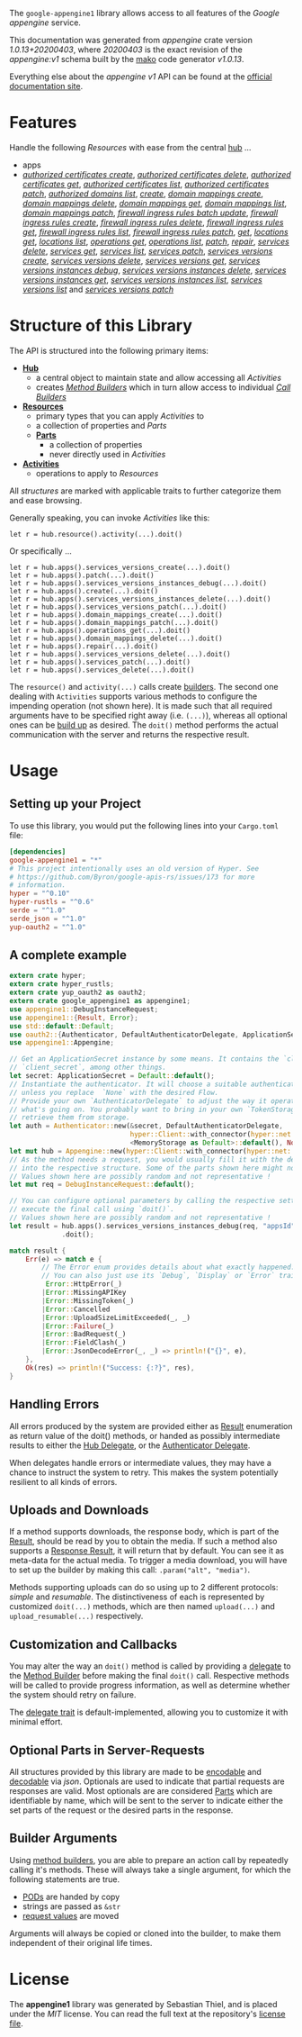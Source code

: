 <!---
DO NOT EDIT !
This file was generated automatically from 'src/mako/api/README.md.mako'
DO NOT EDIT !
-->
The `google-appengine1` library allows access to all features of the *Google appengine* service.

This documentation was generated from *appengine* crate version *1.0.13+20200403*, where *20200403* is the exact revision of the *appengine:v1* schema built by the [mako](http://www.makotemplates.org/) code generator *v1.0.13*.

Everything else about the *appengine* *v1* API can be found at the
[official documentation site](https://cloud.google.com/appengine/docs/admin-api/).
# Features

Handle the following *Resources* with ease from the central [hub](https://docs.rs/google-appengine1/1.0.13+20200403/google_appengine1/struct.Appengine.html) ... 

* apps
 * [*authorized certificates create*](https://docs.rs/google-appengine1/1.0.13+20200403/google_appengine1/struct.AppAuthorizedCertificateCreateCall.html), [*authorized certificates delete*](https://docs.rs/google-appengine1/1.0.13+20200403/google_appengine1/struct.AppAuthorizedCertificateDeleteCall.html), [*authorized certificates get*](https://docs.rs/google-appengine1/1.0.13+20200403/google_appengine1/struct.AppAuthorizedCertificateGetCall.html), [*authorized certificates list*](https://docs.rs/google-appengine1/1.0.13+20200403/google_appengine1/struct.AppAuthorizedCertificateListCall.html), [*authorized certificates patch*](https://docs.rs/google-appengine1/1.0.13+20200403/google_appengine1/struct.AppAuthorizedCertificatePatchCall.html), [*authorized domains list*](https://docs.rs/google-appengine1/1.0.13+20200403/google_appengine1/struct.AppAuthorizedDomainListCall.html), [*create*](https://docs.rs/google-appengine1/1.0.13+20200403/google_appengine1/struct.AppCreateCall.html), [*domain mappings create*](https://docs.rs/google-appengine1/1.0.13+20200403/google_appengine1/struct.AppDomainMappingCreateCall.html), [*domain mappings delete*](https://docs.rs/google-appengine1/1.0.13+20200403/google_appengine1/struct.AppDomainMappingDeleteCall.html), [*domain mappings get*](https://docs.rs/google-appengine1/1.0.13+20200403/google_appengine1/struct.AppDomainMappingGetCall.html), [*domain mappings list*](https://docs.rs/google-appengine1/1.0.13+20200403/google_appengine1/struct.AppDomainMappingListCall.html), [*domain mappings patch*](https://docs.rs/google-appengine1/1.0.13+20200403/google_appengine1/struct.AppDomainMappingPatchCall.html), [*firewall ingress rules batch update*](https://docs.rs/google-appengine1/1.0.13+20200403/google_appengine1/struct.AppFirewallIngressRuleBatchUpdateCall.html), [*firewall ingress rules create*](https://docs.rs/google-appengine1/1.0.13+20200403/google_appengine1/struct.AppFirewallIngressRuleCreateCall.html), [*firewall ingress rules delete*](https://docs.rs/google-appengine1/1.0.13+20200403/google_appengine1/struct.AppFirewallIngressRuleDeleteCall.html), [*firewall ingress rules get*](https://docs.rs/google-appengine1/1.0.13+20200403/google_appengine1/struct.AppFirewallIngressRuleGetCall.html), [*firewall ingress rules list*](https://docs.rs/google-appengine1/1.0.13+20200403/google_appengine1/struct.AppFirewallIngressRuleListCall.html), [*firewall ingress rules patch*](https://docs.rs/google-appengine1/1.0.13+20200403/google_appengine1/struct.AppFirewallIngressRulePatchCall.html), [*get*](https://docs.rs/google-appengine1/1.0.13+20200403/google_appengine1/struct.AppGetCall.html), [*locations get*](https://docs.rs/google-appengine1/1.0.13+20200403/google_appengine1/struct.AppLocationGetCall.html), [*locations list*](https://docs.rs/google-appengine1/1.0.13+20200403/google_appengine1/struct.AppLocationListCall.html), [*operations get*](https://docs.rs/google-appengine1/1.0.13+20200403/google_appengine1/struct.AppOperationGetCall.html), [*operations list*](https://docs.rs/google-appengine1/1.0.13+20200403/google_appengine1/struct.AppOperationListCall.html), [*patch*](https://docs.rs/google-appengine1/1.0.13+20200403/google_appengine1/struct.AppPatchCall.html), [*repair*](https://docs.rs/google-appengine1/1.0.13+20200403/google_appengine1/struct.AppRepairCall.html), [*services delete*](https://docs.rs/google-appengine1/1.0.13+20200403/google_appengine1/struct.AppServiceDeleteCall.html), [*services get*](https://docs.rs/google-appengine1/1.0.13+20200403/google_appengine1/struct.AppServiceGetCall.html), [*services list*](https://docs.rs/google-appengine1/1.0.13+20200403/google_appengine1/struct.AppServiceListCall.html), [*services patch*](https://docs.rs/google-appengine1/1.0.13+20200403/google_appengine1/struct.AppServicePatchCall.html), [*services versions create*](https://docs.rs/google-appengine1/1.0.13+20200403/google_appengine1/struct.AppServiceVersionCreateCall.html), [*services versions delete*](https://docs.rs/google-appengine1/1.0.13+20200403/google_appengine1/struct.AppServiceVersionDeleteCall.html), [*services versions get*](https://docs.rs/google-appengine1/1.0.13+20200403/google_appengine1/struct.AppServiceVersionGetCall.html), [*services versions instances debug*](https://docs.rs/google-appengine1/1.0.13+20200403/google_appengine1/struct.AppServiceVersionInstanceDebugCall.html), [*services versions instances delete*](https://docs.rs/google-appengine1/1.0.13+20200403/google_appengine1/struct.AppServiceVersionInstanceDeleteCall.html), [*services versions instances get*](https://docs.rs/google-appengine1/1.0.13+20200403/google_appengine1/struct.AppServiceVersionInstanceGetCall.html), [*services versions instances list*](https://docs.rs/google-appengine1/1.0.13+20200403/google_appengine1/struct.AppServiceVersionInstanceListCall.html), [*services versions list*](https://docs.rs/google-appengine1/1.0.13+20200403/google_appengine1/struct.AppServiceVersionListCall.html) and [*services versions patch*](https://docs.rs/google-appengine1/1.0.13+20200403/google_appengine1/struct.AppServiceVersionPatchCall.html)




# Structure of this Library

The API is structured into the following primary items:

* **[Hub](https://docs.rs/google-appengine1/1.0.13+20200403/google_appengine1/struct.Appengine.html)**
    * a central object to maintain state and allow accessing all *Activities*
    * creates [*Method Builders*](https://docs.rs/google-appengine1/1.0.13+20200403/google_appengine1/trait.MethodsBuilder.html) which in turn
      allow access to individual [*Call Builders*](https://docs.rs/google-appengine1/1.0.13+20200403/google_appengine1/trait.CallBuilder.html)
* **[Resources](https://docs.rs/google-appengine1/1.0.13+20200403/google_appengine1/trait.Resource.html)**
    * primary types that you can apply *Activities* to
    * a collection of properties and *Parts*
    * **[Parts](https://docs.rs/google-appengine1/1.0.13+20200403/google_appengine1/trait.Part.html)**
        * a collection of properties
        * never directly used in *Activities*
* **[Activities](https://docs.rs/google-appengine1/1.0.13+20200403/google_appengine1/trait.CallBuilder.html)**
    * operations to apply to *Resources*

All *structures* are marked with applicable traits to further categorize them and ease browsing.

Generally speaking, you can invoke *Activities* like this:

```Rust,ignore
let r = hub.resource().activity(...).doit()
```

Or specifically ...

```ignore
let r = hub.apps().services_versions_create(...).doit()
let r = hub.apps().patch(...).doit()
let r = hub.apps().services_versions_instances_debug(...).doit()
let r = hub.apps().create(...).doit()
let r = hub.apps().services_versions_instances_delete(...).doit()
let r = hub.apps().services_versions_patch(...).doit()
let r = hub.apps().domain_mappings_create(...).doit()
let r = hub.apps().domain_mappings_patch(...).doit()
let r = hub.apps().operations_get(...).doit()
let r = hub.apps().domain_mappings_delete(...).doit()
let r = hub.apps().repair(...).doit()
let r = hub.apps().services_versions_delete(...).doit()
let r = hub.apps().services_patch(...).doit()
let r = hub.apps().services_delete(...).doit()
```

The `resource()` and `activity(...)` calls create [builders][builder-pattern]. The second one dealing with `Activities` 
supports various methods to configure the impending operation (not shown here). It is made such that all required arguments have to be 
specified right away (i.e. `(...)`), whereas all optional ones can be [build up][builder-pattern] as desired.
The `doit()` method performs the actual communication with the server and returns the respective result.

# Usage

## Setting up your Project

To use this library, you would put the following lines into your `Cargo.toml` file:

```toml
[dependencies]
google-appengine1 = "*"
# This project intentionally uses an old version of Hyper. See
# https://github.com/Byron/google-apis-rs/issues/173 for more
# information.
hyper = "^0.10"
hyper-rustls = "^0.6"
serde = "^1.0"
serde_json = "^1.0"
yup-oauth2 = "^1.0"
```

## A complete example

```Rust
extern crate hyper;
extern crate hyper_rustls;
extern crate yup_oauth2 as oauth2;
extern crate google_appengine1 as appengine1;
use appengine1::DebugInstanceRequest;
use appengine1::{Result, Error};
use std::default::Default;
use oauth2::{Authenticator, DefaultAuthenticatorDelegate, ApplicationSecret, MemoryStorage};
use appengine1::Appengine;

// Get an ApplicationSecret instance by some means. It contains the `client_id` and 
// `client_secret`, among other things.
let secret: ApplicationSecret = Default::default();
// Instantiate the authenticator. It will choose a suitable authentication flow for you, 
// unless you replace  `None` with the desired Flow.
// Provide your own `AuthenticatorDelegate` to adjust the way it operates and get feedback about 
// what's going on. You probably want to bring in your own `TokenStorage` to persist tokens and
// retrieve them from storage.
let auth = Authenticator::new(&secret, DefaultAuthenticatorDelegate,
                              hyper::Client::with_connector(hyper::net::HttpsConnector::new(hyper_rustls::TlsClient::new())),
                              <MemoryStorage as Default>::default(), None);
let mut hub = Appengine::new(hyper::Client::with_connector(hyper::net::HttpsConnector::new(hyper_rustls::TlsClient::new())), auth);
// As the method needs a request, you would usually fill it with the desired information
// into the respective structure. Some of the parts shown here might not be applicable !
// Values shown here are possibly random and not representative !
let mut req = DebugInstanceRequest::default();

// You can configure optional parameters by calling the respective setters at will, and
// execute the final call using `doit()`.
// Values shown here are possibly random and not representative !
let result = hub.apps().services_versions_instances_debug(req, "appsId", "servicesId", "versionsId", "instancesId")
             .doit();

match result {
    Err(e) => match e {
        // The Error enum provides details about what exactly happened.
        // You can also just use its `Debug`, `Display` or `Error` traits
         Error::HttpError(_)
        |Error::MissingAPIKey
        |Error::MissingToken(_)
        |Error::Cancelled
        |Error::UploadSizeLimitExceeded(_, _)
        |Error::Failure(_)
        |Error::BadRequest(_)
        |Error::FieldClash(_)
        |Error::JsonDecodeError(_, _) => println!("{}", e),
    },
    Ok(res) => println!("Success: {:?}", res),
}

```
## Handling Errors

All errors produced by the system are provided either as [Result](https://docs.rs/google-appengine1/1.0.13+20200403/google_appengine1/enum.Result.html) enumeration as return value of 
the doit() methods, or handed as possibly intermediate results to either the 
[Hub Delegate](https://docs.rs/google-appengine1/1.0.13+20200403/google_appengine1/trait.Delegate.html), or the [Authenticator Delegate](https://docs.rs/yup-oauth2/*/yup_oauth2/trait.AuthenticatorDelegate.html).

When delegates handle errors or intermediate values, they may have a chance to instruct the system to retry. This 
makes the system potentially resilient to all kinds of errors.

## Uploads and Downloads
If a method supports downloads, the response body, which is part of the [Result](https://docs.rs/google-appengine1/1.0.13+20200403/google_appengine1/enum.Result.html), should be
read by you to obtain the media.
If such a method also supports a [Response Result](https://docs.rs/google-appengine1/1.0.13+20200403/google_appengine1/trait.ResponseResult.html), it will return that by default.
You can see it as meta-data for the actual media. To trigger a media download, you will have to set up the builder by making
this call: `.param("alt", "media")`.

Methods supporting uploads can do so using up to 2 different protocols: 
*simple* and *resumable*. The distinctiveness of each is represented by customized 
`doit(...)` methods, which are then named `upload(...)` and `upload_resumable(...)` respectively.

## Customization and Callbacks

You may alter the way an `doit()` method is called by providing a [delegate](https://docs.rs/google-appengine1/1.0.13+20200403/google_appengine1/trait.Delegate.html) to the 
[Method Builder](https://docs.rs/google-appengine1/1.0.13+20200403/google_appengine1/trait.CallBuilder.html) before making the final `doit()` call. 
Respective methods will be called to provide progress information, as well as determine whether the system should 
retry on failure.

The [delegate trait](https://docs.rs/google-appengine1/1.0.13+20200403/google_appengine1/trait.Delegate.html) is default-implemented, allowing you to customize it with minimal effort.

## Optional Parts in Server-Requests

All structures provided by this library are made to be [encodable](https://docs.rs/google-appengine1/1.0.13+20200403/google_appengine1/trait.RequestValue.html) and 
[decodable](https://docs.rs/google-appengine1/1.0.13+20200403/google_appengine1/trait.ResponseResult.html) via *json*. Optionals are used to indicate that partial requests are responses 
are valid.
Most optionals are are considered [Parts](https://docs.rs/google-appengine1/1.0.13+20200403/google_appengine1/trait.Part.html) which are identifiable by name, which will be sent to 
the server to indicate either the set parts of the request or the desired parts in the response.

## Builder Arguments

Using [method builders](https://docs.rs/google-appengine1/1.0.13+20200403/google_appengine1/trait.CallBuilder.html), you are able to prepare an action call by repeatedly calling it's methods.
These will always take a single argument, for which the following statements are true.

* [PODs][wiki-pod] are handed by copy
* strings are passed as `&str`
* [request values](https://docs.rs/google-appengine1/1.0.13+20200403/google_appengine1/trait.RequestValue.html) are moved

Arguments will always be copied or cloned into the builder, to make them independent of their original life times.

[wiki-pod]: http://en.wikipedia.org/wiki/Plain_old_data_structure
[builder-pattern]: http://en.wikipedia.org/wiki/Builder_pattern
[google-go-api]: https://github.com/google/google-api-go-client

# License
The **appengine1** library was generated by Sebastian Thiel, and is placed 
under the *MIT* license.
You can read the full text at the repository's [license file][repo-license].

[repo-license]: https://github.com/Byron/google-apis-rsblob/master/LICENSE.md
